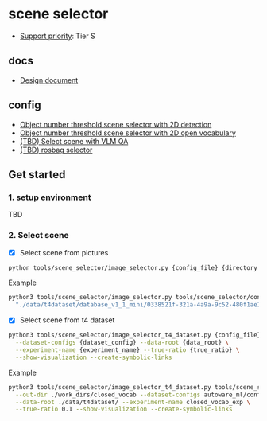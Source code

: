 # scene selector

- [Support priority](https://github.com/tier4/autoware-ml/blob/main/docs/design/autoware_ml_design.md#support-priority): Tier S

## docs

- [Design document](docs/design.md)

## config

- [Object number threshold scene selector with 2D detection](configs/det2d_object_num_selector/)
- [Object number threshold scene selector with 2D open vocabulary](configs/open_vocab_2d_object_num_selector/)
- [(TBD) Select scene with VLM QA](configs/vlm_qa_selector/)
- [(TBD) rosbag selector](configs/rosbag/)

## Get started
### 1. setup environment

TBD

### 2. Select scene

- [x] Select scene from pictures

```sh
python tools/scene_selector/image_selector.py {config_file} {directory or image_file}
```
Example
```sh
python3 tools/scene_selector/image_selector.py tools/scene_selector/configs/det2d_object_num_selector/yolox_l_object_number_sum.py \
  "./data/t4dataset/database_v1_1_mini/0338521f-321a-4a9a-9c52-480f1ae1131a/2/data/CAM_FRONT/*.jpg" --out-dir ./work_dirs
```

- [x] Select scene from t4 dataset

```sh
python3 tools/scene_selector/image_selector_t4_dataset.py {config_file} --out-dir {output_dir} \
  --dataset-configs {dataset_config} --data-root {data_root} \
  --experiment-name {experiment_name} --true-ratio {true_ratio} \
  --show-visualization --create-symbolic-links
```

Example
```sh
python3 tools/scene_selector/image_selector_t4_dataset.py tools/scene_selector/configs/det2d_object_num_selector/yolox_l_object_number_sum.py \
  --out-dir ./work_dirs/closed_vocab --dataset-configs autoware_ml/configs/detection3d/dataset/t4dataset/database_v1_1_mini.yaml \
  --data-root ./data/t4dataset/ --experiment-name closed_vocab_exp \
  --true-ratio 0.1 --show-visualization --create-symbolic-links
```
